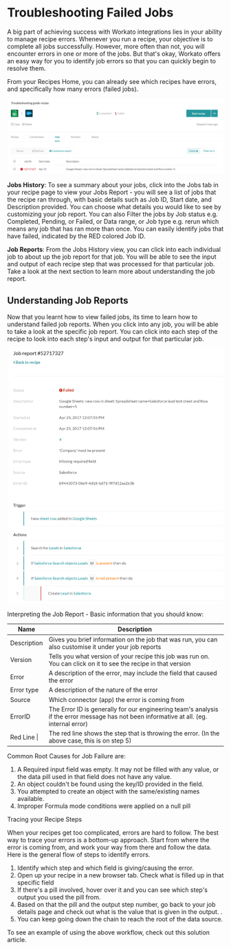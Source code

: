# Troubleshooting Failed Jobs

A big part of achieving success with Workato integrations lies in your ability to manage recipe errors. Whenever you run a recipe, your objective is to complete all jobs successfully. However, more often than not, you will encounter errors in one or more of the jobs. But that's okay, Workato offers an easy way for you to identify job errors so that you can quickly begin to resolve them. 

From your Recipes Home, you can already see which recipes have errors, and specifically how many errors (failed jobs).

![troubleshooting-failed-jobs-1](assets/images/recipes/troubleshooting-failed-jobs/troubleshooting-failed-jobs-1.png)

**Jobs History**: To see a summary about your jobs, click into the Jobs tab in your recipe page to view your Jobs Report - you will see a list of jobs that the recipe ran through, with basic details such as Job ID, Start date, and Description provided. You can choose what details you would like to see by customizing your job report. You can also Filter the jobs by Job status e.g. Completed, Pending, or Failed, or Data range, or Job type e.g. rerun which means any job that has ran more than once. You can easily identify jobs that have failed, indicated by the RED colored Job ID.

**Job Reports**: From the Jobs History view, you can click into each individual job to about up the job report for that job. You will be able to see the input and output of each recipe step that was processed for that particular job. Take a look at the next section to learn more about understanding the job report.


## Understanding Job Reports

Now that you learnt how to view failed jobs, its time to learn how to understand failed job reports. When you click into any job, you will be able to take a look at the specific job report. You can click into each step of the recipe to look into each step's input and output for that particular job.

![troubleshooting-failed-jobs-2](assets/images/recipes/troubleshooting-failed-jobs/troubleshooting-failed-jobs-2.png)

Interpreting the Job Report - Basic information that you should know:

|Name|Description|
|------|-------|
|Description|Gives you brief information on the job that was run, you can also customise it under your job reports|
|Version|Tells you what version of your recipe this job was run on. You can click on it to see the recipe in that version|
|Error|A description of the error, may include the field that caused the error|
|Error type|A description of the nature of the error|
|Source|Which connector (app) the error is coming from|
|ErrorID|The Error ID is generally for our engineering team's analysis if the error message has not been informative at all. (eg. internal error)|
|Red Line \|  |The red line shows the step that is throwing the error. (In the above case, this is on step 5)|


Common Root Causes for Job Failure are: 
  1. A Required input field was empty. It may not be filled with any value, or the data pill used in that field does not have any value.
  2. An object couldn't be found using the key/ID provided in the field.
  3. You attempted to create an object with the same/existing names available.
  4. Improper Formula mode conditions were applied on a null pill 


Tracing your Recipe Steps

When your recipes get too complicated, errors are hard to follow. The best way to trace your errors is a bottom-up approach. Start from where the error is coming from, and work your way from there and follow the data. Here is the general flow of steps to identify errors.
1. Identify which step and which field is giving/causing the error. 
2. Open up your recipe in a new browser tab. Check what is filled up in that specific field
3. If there's a pill involved, hover over it and you can see which step's output you used the pill from. 
4. Based on that the pill and the output step number, go back to your job details page and check out what is the value that is given in the output. .
5. You can keep going down the chain to reach the root of the data source. 


To see an example of using the above workflow, check out this solution article. 
